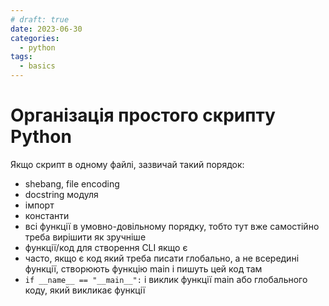 ```yaml
---
# draft: true 
date: 2023-06-30
categories:
  - python
tags:
  - basics
---
```


# Організація простого скрипту Python

Якщо скрипт в одному файлі, зазвичай такий порядок:

* shebang, file encoding
* docstring модуля
* імпорт
* константи
* всі функції в умовно-довільному порядку, тобто тут вже самостійно треба вирішити як зручніше
* функції/код для створення CLI якщо є
* часто, якщо є код який треба писати глобально, а не всередині функції, створюють функцію main і пишуть цей код там
* `if __name__ == "__main__":` і виклик функції main або глобального коду, який викликає функції

